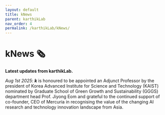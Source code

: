 ```yaml
---
layout: default
title: kNews
parent: karthikLab
nav_order: 4
permalink: /karthikLab/kNews/
---
```


# kNews 🗞️

**Latest updates from karthikLab.**

*Aug 1st 2025*: ***k*** is honoured to be appointed an Adjunct Professor by the president of Korea Advanced Institute for Science and Technology (KAIST) nominated by Graduate School of Green Growth and Sustainability (GGGS) department head Prof. Jiyong Eom and grateful to the continued support of co-founder, CEO of Mercuria in recognising the value of the changing AI research and technology innovation landscape from Asia. 
